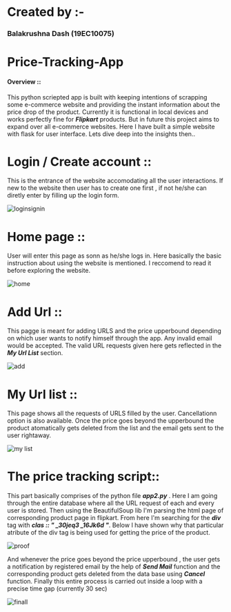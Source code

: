 # Created by :-
### Balakrushna Dash (19EC10075)
# Price-Tracking-App
#### Overview ::
This python scriepted app is built with keeping intentions of scrapping some e-commerce website and providing the instant information about the price drop of the product.
Currently it is functional in local devices and works perfectly fine for ***Flipkart*** products. But in future this project aims to expand over all e-commerce websites. 
Here I have built a simple website with flask for user interface. Lets dive deep into the insights then..
# Login / Create account ::
This is the entrance of the website accomodating all the user interactions. If new to the website then user has to create one first , if not he/she can diretly enter by filling 
up the login form.

![loginsignin](https://user-images.githubusercontent.com/56407204/124709112-bee7bf00-df18-11eb-982c-df7e10a11253.jpg)

# Home page ::
User will enter this page as sonn as he/she logs in. Here basically the basic instruction about using the website is mentioned. I reccomend to read it before exploring the website.

![home](https://user-images.githubusercontent.com/56407204/124710493-7cbf7d00-df1a-11eb-8500-c24f902bb373.PNG)

# Add Url ::
This pagge is meant for adding URLS and the price upperbound depending on which user wants to notify himself through the app. Any invalid email would be accepted. The valid URL requests given here gets reflected in the ***My Url List*** section.

![add](https://user-images.githubusercontent.com/56407204/124710746-cf009e00-df1a-11eb-9120-e922717f6bcf.PNG)

# My Url list ::
This page shows all the requests of URLS filled by the user. Cancellationn option is also available. Once the price goes beyond the upperbound the product atomatically gets deleted from the list and the email gets sent to the user rightaway.

![my list](https://user-images.githubusercontent.com/56407204/124711168-5ea64c80-df1b-11eb-8c8d-f2e0267b4f98.PNG)

# The price tracking script::
This part basically comprises of the python file ***app2.py*** . Here I am going through the entire database where all the URL request of each and every user is stored. Then using the BeautifulSoup lib I'm parsing the html page of corresponding product page in flipkart. From here I'm searching for the ***div*** tag with ***clas :: " _30jeq3 _16Jk6d "***. Below I have shown why that particular atribute of the div tag is being used for getting the price of the product. 

![proof](https://user-images.githubusercontent.com/56407204/124712749-5818d480-df1d-11eb-9319-38f2c1a2252f.png)

And whenever the price goes beyond the price upperbound , the user gets a notification by registered email by the help of ***Send Mail*** function and the corresponding product gets deleted from the data base using ***Cancel*** function. 
Finally this entire process is carried out inside a loop with a precise time gap (currently 30 sec) 

![finall](https://user-images.githubusercontent.com/56407204/124713385-1a687b80-df1e-11eb-8e7a-0860fb0fa775.PNG)


